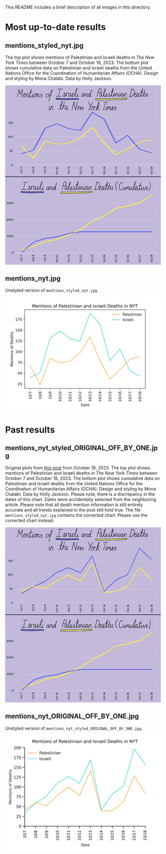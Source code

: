 This README includes a brief description of all images in this directory.

# Most up-to-date results

## mentions_styled_nyt.jpg

The top plot shows mentions of Palestinian and Israeli deaths in _The New York Times_ between October 7 and October 18, 2023.  The bottom plot shows cumulative data on Palestinian and Israeli deaths from the United Nations Office for the Coordination of Humanitarian Affairs (OCHA).  Design and styling by Mona Chalabi.  Data by Holly Jackson.

![styled version](mentions_nyt_styled.jpg)


## mentions_nyt.jpg

Unstyled version of ```mentions_styled_nyt.jpg```.

![instyled version](mentions_nyt.jpg)

# Past results

## mentions_nyt_styled_ORIGINAL_OFF_BY_ONE.jpg

Original plots from [this post](https://www.instagram.com/p/Cyl9HR7O4ap/) from October 19, 2023.  The top plot shows mentions of Palestinian and Israeli deaths in _The New York Times_ between October 7 and October 18, 2023.  The bottom plot shows cumulative data on Palestinian and Israeli deaths from the United Nations Office for the Coordination of Humanitarian Affairs (OCHA).  Design and styling by Mona Chalabi.  Data by Holly Jackson.  Please note, there is a discrepancy in the dates of this chart.  Dates were accidentally selected from the neighboring article.  Please note that all death mention information is still entirely accurate and all trends explained in the post still hold true.  The file ```mentions_styled_nyt.jpg``` contains the corrected chart.  Please use the corrected chart instead.


![original off-by-one version](mentions_nyt_styled_ORIGINAL_OFF_BY_ONE.jpg)

## mentions_nyt_ORIGINAL_OFF_BY_ONE.jpg

Unstyled version of ```mentions_nyt_styled_ORIGINAL_OFF_BY_ONE.jpg```.


![unstyled off-by-one version](mentions_nyt_ORIGINAL_OFF_BY_ONE.jpg)
